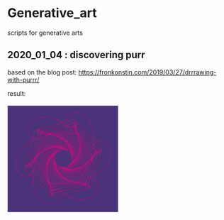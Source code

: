 # Generative_art
scripts for generative arts

## 2020_01_04 : discovering purr
based on the blog post: https://fronkonstin.com/2019/03/27/drrrawing-with-purrr/

result:   

<img src="2020_01_04/plot_purple.png" width="250" height="250">
